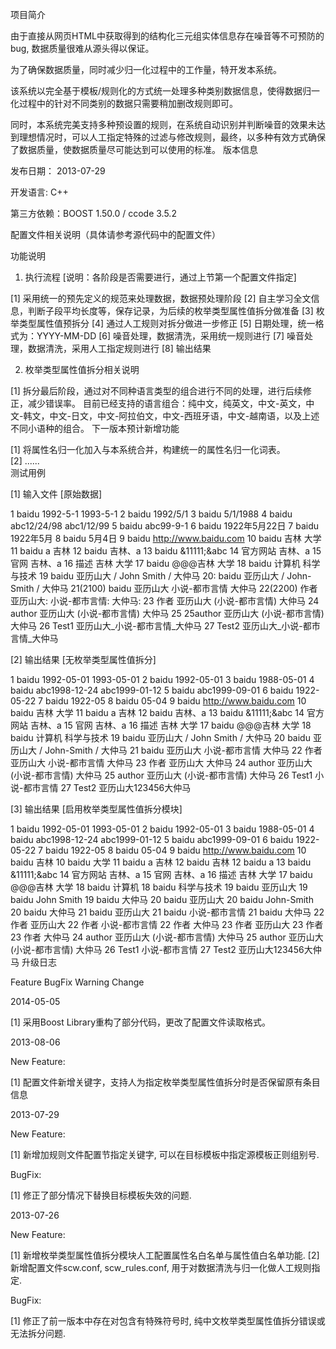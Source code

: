 项目简介

由于直接从网页HTML中获取得到的结构化三元组实体信息存在噪音等不可预防的bug, 数据质量很难从源头得以保证。

为了确保数据质量，同时减少归一化过程中的工作量，特开发本系统。

该系统以完全基于模板/规则化的方式统一处理多种类别数据信息，使得数据归一化过程中的针对不同类别的数据只需要稍加删改规则即可。

同时，本系统完美支持多种预设置的规则，在系统自动识别并判断噪音的效果未达到理想情况时，可以人工指定特殊的过滤与修改规则，最终，以多种有效方式确保了数据质量，使数据质量尽可能达到可以使用的标准。
版本信息

发布日期： 2013-07-29

开发语言: C++

第三方依赖：BOOST 1.50.0 / ccode 3.5.2 

配置文件相关说明（具体请参考源代码中的配置文件）

功能说明

1. 执行流程 [说明：各阶段是否需要进行，通过上节第一个配置文件指定]

[1] 采用统一的预先定义的规范来处理数据，数据预处理阶段
[2] 自主学习全文信息，判断子段平均长度等，保存记录，为后续的枚举类型属性值拆分做准备
[3] 枚举类型属性值预拆分
[4] 通过人工规则对拆分做进一步修正
[5] 日期处理，统一格式为：YYYY-MM-DD
[6] 噪音处理，数据清洗，采用统一规则进行
[7] 噪音处理，数据清洗，采用人工指定规则进行
[8] 输出结果

2. 枚举类型属性值拆分相关说明

[1] 拆分最后阶段，通过对不同种语言类型的组合进行不同的处理，进行后续修正，减少错误率。
    目前已经支持的语言组合：纯中文，纯英文，中文-英文，中文-韩文，中文-日文，中文-阿拉伯文，中文-西班牙语，中文-越南语，以及上述不同小语种的组合。
下一版本预计新增功能

[1] 将属性名归一化加入与本系统合并，构建统一的属性名归一化词表。<br/>
[2] ......<br/>
测试用例

[1] 输入文件 [原始数据]

1	baidu	1992-5-1 1993-5-1
2	baidu	1992/5/1
3	baidu	5/1/1988
4	baidu	abc12/24/98 abc1/12/99
5	baidu	abc99-9-1
6	baidu	1922年5月22日
7	baidu	1922年5月
8	baidu	5月4日
9	baidu	http://www.baidu.com
10	baidu	吉林 大学
11	baidu	a 吉林
12	baidu	吉林、a
13	baidu	&11111;&amp;abc
14	官方网站	吉林、a
15	官网	吉林、a
16	描述	吉林 大学
17	baidu	@@@吉林 大学
18	baidu	计算机 科学与技术
19	baidu	亚历山大 / John Smith / 大仲马
20:	baidu	亚历山大 / John-Smith / 大仲马
21(2100)	baidu	亚历山大 小说-都市言情 大仲马
22(2200)	作者	亚历山大: 小说-都市言情: 大仲马:
23	作者	亚历山大 (小说-都市言情) 大仲马
24	author	亚历山大 (小说-都市言情) 大仲马
25	25author	亚历山大 (小说-都市言情) 大仲马
26	Test1	亚历山大_小说-都市言情_大仲马
27	Test2	亚历山大_小说-都市言情_大仲马

[2] 输出结果 [无枚举类型属性值拆分]

1	baidu	1992-05-01 1993-05-01
2	baidu	1992-05-01
3	baidu	1988-05-01
4	baidu	abc1998-12-24 abc1999-01-12
5	baidu	abc1999-09-01
6	baidu	1922-05-22
7	baidu	1922-05
8	baidu	05-04
9	baidu	http://www.baidu.com
10	baidu	吉林 大学
11	baidu	a 吉林
12	baidu	吉林、a
13	baidu	&11111;&amp;abc
14	官方网站	吉林、a
15	官网	吉林、a
16	描述	吉林 大学
17	baidu	@@@吉林 大学
18	baidu	计算机 科学与技术
19	baidu	亚历山大 / John Smith / 大仲马
20	baidu	亚历山大 / John-Smith / 大仲马
21	baidu	亚历山大 小说-都市言情 大仲马
22	作者	亚历山大 小说-都市言情 大仲马
23	作者	亚历山大  大仲马
24	author	亚历山大 (小说-都市言情) 大仲马
25	author	亚历山大 (小说-都市言情) 大仲马
26	Test1	小说-都市言情
27	Test2	亚历山大123456大仲马

[3] 输出结果 [启用枚举类型属性值拆分模块]

1	baidu	1992-05-01 1993-05-01
2	baidu	1992-05-01
3	baidu	1988-05-01
4	baidu	abc1998-12-24 abc1999-01-12
5	baidu	abc1999-09-01
6	baidu	1922-05-22
7	baidu	1922-05
8	baidu	05-04
9	baidu	http://www.baidu.com
10	baidu	吉林
10	baidu	大学
11	baidu	a 吉林
12	baidu	吉林
12	baidu	a
13	baidu	&11111;&amp;abc
14	官方网站	吉林、a
15	官网	吉林、a
16	描述	吉林 大学
17	baidu	@@@吉林 大学
18	baidu	计算机
18	baidu	科学与技术
19	baidu	亚历山大
19	baidu	John Smith
19	baidu	大仲马
20	baidu	亚历山大
20	baidu	John-Smith
20	baidu	大仲马
21	baidu	亚历山大
21	baidu	小说-都市言情
21	baidu	大仲马
22	作者	亚历山大
22	作者	小说-都市言情
22	作者	大仲马
23	作者	亚历山大
23	作者	
23	作者	大仲马
24	author	亚历山大 (小说-都市言情) 大仲马
25	author	亚历山大 (小说-都市言情) 大仲马
26	Test1	小说-都市言情
27	Test2	亚历山大123456大仲马
升级日志

Feature        BugFix        Warning        Change

2014-05-05

[1] 采用Boost Library重构了部分代码，更改了配置文件读取格式。

2013-08-06

New Feature:

[1] 配置文件新增关键字，支持人为指定枚举类型属性值拆分时是否保留原有条目信息

2013-07-29

New Feature:

[1] 新增加规则文件配置节指定关键字, 可以在目标模板中指定源模板正则组别号.

BugFix:

[1] 修正了部分情况下替换目标模板失效的问题.

2013-07-26

New Feature:

[1] 新增枚举类型属性值拆分模块人工配置属性名白名单与属性值白名单功能.
[2] 新增配置文件scw.conf, scw_rules.conf, 用于对数据清洗与归一化做人工规则指定.

BugFix:

[1] 修正了前一版本中存在对包含有特殊符号时, 纯中文枚举类型属性值拆分错误或无法拆分问题.

